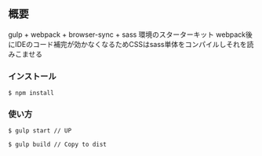 ## 概要 ##

gulp + webpack + browser-sync + sass 環境のスターターキット
webpack後にIDEのコード補完が効かなくなるためCSSはsass単体をコンパイルしそれを読みこませる

### インストール ###

```
$ npm install
```

### 使い方 ###

```
$ gulp start // UP

$ gulp build // Copy to dist
```

